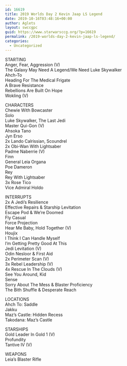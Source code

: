 ```yaml
---
id: 16619
title: 2019 Worlds Day 2 Kevin Jaap LS Legend
date: 2019-10-16T03:48:16+00:00
author: Aglets
layout: swccgpc
guid: https://www.starwarsccg.org/?p=16619
permalink: /2019-worlds-day-2-kevin-jaap-ls-legend/
categories:
  - Uncategorized
---
```

STARTING  
Anger, Fear, Aggression (V)  
The Galaxy May Need A Legend/We Need Luke Skywalker  
Ahch-To  
Heading For The Medical Frigate  
A Brave Resistance  
Rebellions Are Built On Hope  
Wokling (V)

CHARACTERS  
Chewie With Bowcaster  
Solo  
Luke Skywalker, The Last Jedi  
Master Qui-Gon (V)  
Ahsoka Tano  
Jyn Erso  
2x Lando Calrissian, Scoundrel  
2x Obi-Wan With Lightsaber  
Padme Naberrie (V)  
Finn  
General Leia Organa  
Poe Dameron  
Rey  
Rey With Lightsaber  
3x Rose Tico  
Vice Admiral Holdo

INTERRUPTS  
2x A Jedi’s Resilience  
Effective Repairs & Starship Levitation  
Escape Pod & We’re Doomed  
Fly Casual  
Force Projection  
Hear Me Baby, Hold Together (V)  
Houjix  
I Think I Can Handle Myself  
I’m Getting Pretty Good At This  
Jedi Levitation (V)  
Odin Nesloor & First Aid  
2x Perimeter Scan (V)  
3x Rebel Leadership (V)  
4x Rescue In The Clouds (V)  
See You Around, Kid  
Sense  
Sorry About The Mess & Blaster Proficiency  
The Bith Shuffle & Desperate Reach

LOCATIONS  
Ahch To: Saddle  
Jakku  
Maz’s Castle: Hidden Recess  
Takodana: Maz’s Castle

STARSHIPS  
Gold Leader In Gold 1 (V)  
Profundity  
Tantive IV (V)

WEAPONS  
Leia’s Blaster Rifle